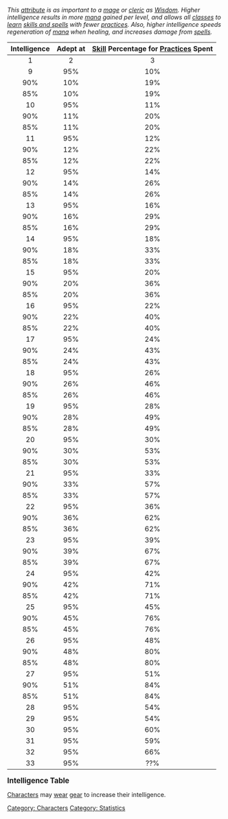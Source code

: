 *This [attribute](:Category:_Statistics "wikilink") is as important to a
[mage](:Category:_Mages "wikilink") or
[cleric](:Category:_Clerics "wikilink") as [Wisdom](Wisdom "wikilink").
Higher intelligence results in more [mana](Mana_Points "wikilink")
gained per level, and allows all
[classes](:Category:_Classes "wikilink") to [learn](Practice "wikilink")
[skills and spells](:Category:_Skills_And_Spells "wikilink") with fewer
[practices](Practice_Points "wikilink"). Also, higher intelligence
speeds regeneration of [mana](Mana_Points "wikilink") when healing, and
increases damage from [spells](:Category:Spells "wikilink").*

| Intelligence | Adept at | [Skill](:Category:_Skills_And_Spells "wikilink") Percentage for [Practices](Practice_Points "wikilink") Spent |
|:------------:|:--------:|:-------------------------------------------------------------------------------------------------------------:|
|      1       |    2     |                                                       3                                                       |
|      9       |   95%    |                                                      10%                                                      |
|     90%      |   10%    |                                                      19%                                                      |
|     85%      |   10%    |                                                      19%                                                      |
|      10      |   95%    |                                                      11%                                                      |
|     90%      |   11%    |                                                      20%                                                      |
|     85%      |   11%    |                                                      20%                                                      |
|      11      |   95%    |                                                      12%                                                      |
|     90%      |   12%    |                                                      22%                                                      |
|     85%      |   12%    |                                                      22%                                                      |
|      12      |   95%    |                                                      14%                                                      |
|     90%      |   14%    |                                                      26%                                                      |
|     85%      |   14%    |                                                      26%                                                      |
|      13      |   95%    |                                                      16%                                                      |
|     90%      |   16%    |                                                      29%                                                      |
|     85%      |   16%    |                                                      29%                                                      |
|      14      |   95%    |                                                      18%                                                      |
|     90%      |   18%    |                                                      33%                                                      |
|     85%      |   18%    |                                                      33%                                                      |
|      15      |   95%    |                                                      20%                                                      |
|     90%      |   20%    |                                                      36%                                                      |
|     85%      |   20%    |                                                      36%                                                      |
|      16      |   95%    |                                                      22%                                                      |
|     90%      |   22%    |                                                      40%                                                      |
|     85%      |   22%    |                                                      40%                                                      |
|      17      |   95%    |                                                      24%                                                      |
|     90%      |   24%    |                                                      43%                                                      |
|     85%      |   24%    |                                                      43%                                                      |
|      18      |   95%    |                                                      26%                                                      |
|     90%      |   26%    |                                                      46%                                                      |
|     85%      |   26%    |                                                      46%                                                      |
|      19      |   95%    |                                                      28%                                                      |
|     90%      |   28%    |                                                      49%                                                      |
|     85%      |   28%    |                                                      49%                                                      |
|      20      |   95%    |                                                      30%                                                      |
|     90%      |   30%    |                                                      53%                                                      |
|     85%      |   30%    |                                                      53%                                                      |
|      21      |   95%    |                                                      33%                                                      |
|     90%      |   33%    |                                                      57%                                                      |
|     85%      |   33%    |                                                      57%                                                      |
|      22      |   95%    |                                                      36%                                                      |
|     90%      |   36%    |                                                      62%                                                      |
|     85%      |   36%    |                                                      62%                                                      |
|      23      |   95%    |                                                      39%                                                      |
|     90%      |   39%    |                                                      67%                                                      |
|     85%      |   39%    |                                                      67%                                                      |
|      24      |   95%    |                                                      42%                                                      |
|     90%      |   42%    |                                                      71%                                                      |
|     85%      |   42%    |                                                      71%                                                      |
|      25      |   95%    |                                                      45%                                                      |
|     90%      |   45%    |                                                      76%                                                      |
|     85%      |   45%    |                                                      76%                                                      |
|      26      |   95%    |                                                      48%                                                      |
|     90%      |   48%    |                                                      80%                                                      |
|     85%      |   48%    |                                                      80%                                                      |
|      27      |   95%    |                                                      51%                                                      |
|     90%      |   51%    |                                                      84%                                                      |
|     85%      |   51%    |                                                      84%                                                      |
|      28      |   95%    |                                                      54%                                                      |
|      29      |   95%    |                                                      54%                                                      |
|      30      |   95%    |                                                      60%                                                      |
|      31      |   95%    |                                                      59%                                                      |
|      32      |   95%    |                                                      66%                                                      |
|      33      |   95%    |                                                      ??%                                                      |

**<big>Intelligence Table</big>**

[Characters](:Category:_Characters "wikilink") may
[wear](Wear "wikilink") [gear](:Category:_Int_Gear "wikilink") to
increase their intelligence.

[Category: Characters](Category:_Characters "wikilink") [Category:
Statistics](Category:_Statistics "wikilink")
